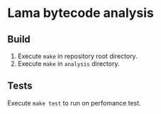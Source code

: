 # Lama bytecode analysis

## Build 
1. Execute ```make``` in repository root directory.
2. Execute ```make``` in `analysis` directory.

## Tests
Execute ```make test``` to run on perfomance test.